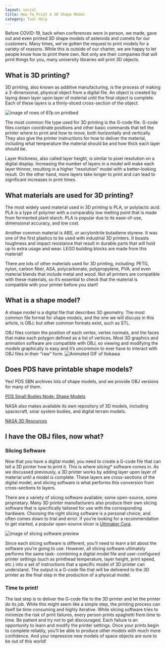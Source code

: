 ```yaml
---
layout: social
title: How To Print A 3D Shape Model
category: Tool Help
---
```


Before COVID-19, back when conferences were in person, we made, gave out and even printed 3D shape models of asteroids and comets for our customers.  Many times, we've gotten the request to print models for a variety of reasons.  While this is outside of our charter, we are happy to let people know how to print there own.  Not only are their companies that will print things for you, many university libraries will print 3D objects.

## What is 3D printing?

3D printing, also known as additive manufacturing, is the process of making a 3-dimensional, physical object from a digital file. An object is created by laying down layer upon layer of material until the final object is complete. Each of these layers is a thinly-sliced cross-section of the object.

![image of rows of 67p on printbed](https://pdsregistryimages.psi.edu/tips/how-to-print-shape-models/67p_army.jpg)

The most common file type used for 3D printing is the G-code file. G-code files contain coordinate positions and other basic commands that tell the printer where to print and how to move, both horizontally and vertically. They also give the printer instructions for how to deliver the material, including what temperature the material should be and how thick each layer should be.

Layer thickness, also called layer height, is similar to pixel resolution on a digital display. Increasing the number of layers in a model will make each layer thinner, resulting in a higher “resolution” model with a better-looking result. On the other hand, more layers take longer to print and can lead to significant increases in print times.

## What materials are used for 3D printing?

The most widely used material used in 3D printing is PLA, or polylactic acid. PLA is a type of polymer with a comparably low melting point that is made from fermented plant starch. PLA is popular due to its ease-of-use, dimensional accuracy, and low cost.

Another common material is ABS, or acrylonitrile butadiene styrene. It was one of the first plastics to be used with industrial 3D printers. It boasts toughness and impact resistance that result in durable parts that will hold up to extra usage and wear. LEGO building blocks are made from this material!

There are lots of other materials used for 3D printing, including: PETG, nylon, carbon fiber, ASA, polycarbonate, polypropylene, PVA, and even material blends that include metal and wood. Not all printers are compatible with these materials, so it’s essential to check that the material is compatible with your printer before you start!

## What is a shape model?

A shape model is a digital file that describes 3D geometry. The most common file format for shape models, and the one we will discuss in this article, is OBJ; but other common formats exist, such as STL. 

OBJ files contain the position of each vertex, vertex normals, and the faces that make each polygon defined as a list of vertices. Most 3D graphics and animation software are compatible with OBJ, so viewing and modifying the models graphically is easy and it’s uncommon to ever have to interact with OBJ files in their “raw” form.
![Animated GIF of Itokawa](https://pdsregistryimages.psi.edu/tips/how-to-print-shape-models/itokawa.gif)



## Does PDS have printable shape models?

Yes! PDS SBN archives lots of shape models, and we provide OBJ versions for many of them.

[PDS Small Bodies Node: Shape Models](https://sbn.psi.edu/shape-models/)

NASA also makes available its own repository of 3D models, including spacecraft, solar system bodies, and digital terrain models.

[NASA 3D Resources](​​https://nasa3d.arc.nasa.gov/models)

## I have the OBJ files, now what?

### Slicing Software

Now that you have a digital model, you need to create a G-code file that can tell a 3D printer how to print it. This is where *slicing** software comes in. As we discussed previously, a 3D printer works by adding layer upon layer of material until a model is complete. These layers are cross-sections of the digital model, and slicing software is what performs this conversion from cross-sections to layers.

There are a variety of slicing software available; some open-source, some proprietary. Many 3D printer manufacturers also produce their own slicing software that is specifically tailored for use with the corresponding hardware. Choosing the right slicing software is a personal choice, and often comes down to trial and error. If you’re looking for a recommendation to get started, a popular open-source slicer is [Ultimaker Cura](https://ultimaker.com/software/ultimaker-cura).

![image of slicing software preview](slicer_preview.png)

Since each slicing software is different, you’ll need to learn a bit about the software you’re going to use. However, all slicing software ultimately performs the same task- combining a digital model file and user-configured printer settings (such as printhead temperature, layer height, print speed, etc.) into a set of instructions that a specific model of 3D printer can understand. The output is a G-code file that will be delivered to the 3D printer as the final step in the production of a physical model.

### Time to print!

The last step is to deliver the G-code file to the 3D printer and let the printer do its job. While this might seem like a simple step, the printing process can itself be time consuming and highly iterative. While slicing software tries to minimize the risk of print failures, every person prints spaghetti from time to time. Be patient and try not to get discouraged. Each failure is an opportunity to learn and modify the printer settings. Once your prints begin to complete reliably, you’ll be able to produce other models with much more confidence. And your impressive new models of space objects are sure to be out of this world!
